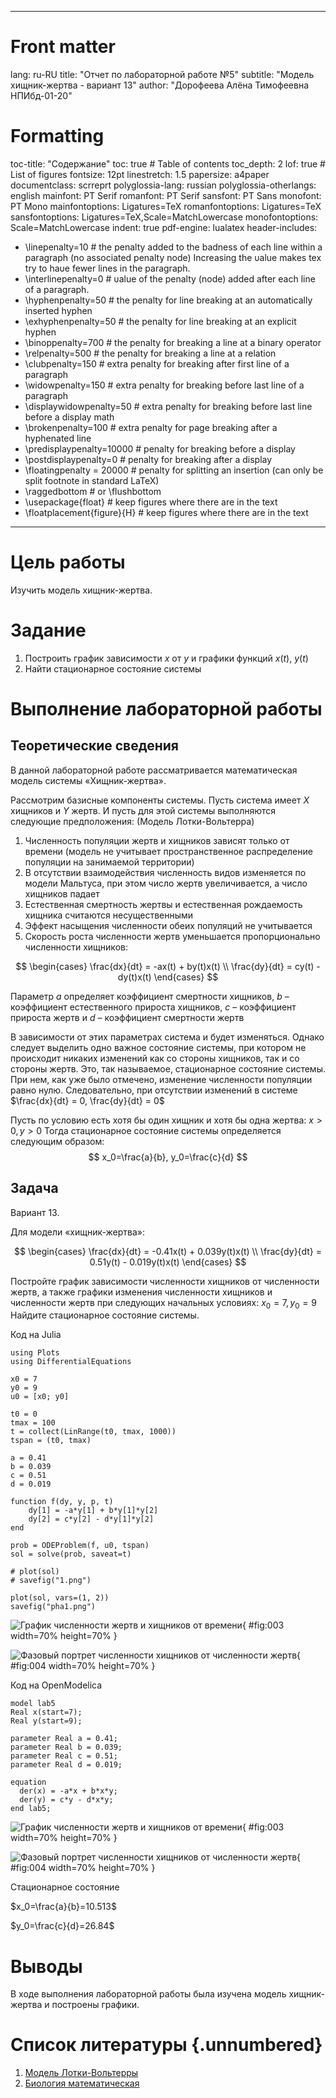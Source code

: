 
---
# Front matter
lang: ru-RU
title: "Отчет по лабораторной работе №5"
subtitle: "Модель хищник-жертва - вариант 13"
author: "Дорофеева Алёна Тимофеевна НПИбд-01-20"

# Formatting
toc-title: "Содержание"
toc: true # Table of contents
toc_depth: 2
lof: true # List of figures
fontsize: 12pt
linestretch: 1.5
papersize: a4paper
documentclass: scrreprt
polyglossia-lang: russian
polyglossia-otherlangs: english
mainfont: PT Serif
romanfont: PT Serif
sansfont: PT Sans
monofont: PT Mono
mainfontoptions: Ligatures=TeX
romanfontoptions: Ligatures=TeX
sansfontoptions: Ligatures=TeX,Scale=MatchLowercase
monofontoptions: Scale=MatchLowercase
indent: true
pdf-engine: lualatex
header-includes:
  - \linepenalty=10 # the penalty added to the badness of each line within a paragraph (no associated penalty node) Increasing the υalue makes tex try to haυe fewer lines in the paragraph.
  - \interlinepenalty=0 # υalue of the penalty (node) added after each line of a paragraph.
  - \hyphenpenalty=50 # the penalty for line breaking at an automatically inserted hyphen
  - \exhyphenpenalty=50 # the penalty for line breaking at an explicit hyphen
  - \binoppenalty=700 # the penalty for breaking a line at a binary operator
  - \relpenalty=500 # the penalty for breaking a line at a relation
  - \clubpenalty=150 # extra penalty for breaking after first line of a paragraph
  - \widowpenalty=150 # extra penalty for breaking before last line of a paragraph
  - \displaywidowpenalty=50 # extra penalty for breaking before last line before a display math
  - \brokenpenalty=100 # extra penalty for page breaking after a hyphenated line
  - \predisplaypenalty=10000 # penalty for breaking before a display
  - \postdisplaypenalty=0 # penalty for breaking after a display
  - \floatingpenalty = 20000 # penalty for splitting an insertion (can only be split footnote in standard LaTeX)
  - \raggedbottom # or \flushbottom
  - \usepackage{float} # keep figures where there are in the text
  - \floatplacement{figure}{H} # keep figures where there are in the text
---

# Цель работы

Изучить модель хищник-жертва.

# Задание

1.	Построить график зависимости $x$ от $y$ и графики функций $x(t)$, $y(t)$
2.	Найти стационарное состояние системы


# Выполнение лабораторной работы

## Теоретические сведения

В данной лабораторной работе рассматривается математическая модель системы «Хищник-жертва». 

Рассмотрим базисные компоненты системы. 
Пусть система имеет $X$ хищников и $Y$ жертв. И пусть для этой системы выполняются следующие предположения: (Модель Лотки-Вольтерра)
1.	Численность популяции жертв и хищников зависят только от времени (модель не учитывает пространственное распределение популяции на занимаемой территории) 
2.	В отсутствии взаимодействия численность видов изменяется по модели Мальтуса, при этом число жертв увеличивается, а число хищников падает 
3.	Естественная смертность жертвы и естественная рождаемость хищника считаются несущественными 
4.	Эффект насыщения численности обеих популяций не учитывается 
5.	Скорость роста численности жертв уменьшается пропорционально численности хищников:

$$
 \begin{cases}
	\frac{dx}{dt} = -ax(t) + by(t)x(t)
	\\   
	\frac{dy}{dt} = cy(t) - dy(t)x(t)
 \end{cases}
$$

Параметр $a$ определяет коэффициент смертности хищников, $b$ – коэффициент естественного прироста хищников, $c$ – коэффициент прироста жертв и $d$ – коэффициент смертности жертв

В зависимости от этих параметрах система и будет изменяться. Однако следует выделить одно важное состояние системы, при котором не происходит никаких изменений как со стороны хищников, так и со стороны жертв. Это, так называемое, стационарное состояние системы. При нем, как уже было отмечено, изменение численности популяции равно нулю.
Следовательно, при отсутствии изменений в системе $\frac{dx}{dt} = 0, \frac{dy}{dt} = 0$

Пусть по условию есть хотя бы один хищник и хотя бы одна жертва: $x>0, y>0$
Тогда стационарное состояние системы определяется следующим образом: 
$$
	x_0=\frac{a}{b}, y_0=\frac{c}{d}
$$

## Задача

Вариант 13.

Для модели «хищник-жертва»:

$$
 \begin{cases}
	\frac{dx}{dt} = -0.41x(t) + 0.039y(t)x(t)
	\\   
	\frac{dy}{dt} = 0.51y(t) - 0.019y(t)x(t)
 \end{cases}
$$

Постройте график зависимости численности хищников от численности жертв, а также графики изменения численности хищников и численности жертв 
при следующих начальных условиях: $x_0=7, y_0=9$
Найдите стационарное состояние системы.

Код на Julia

```
using Plots
using DifferentialEquations

x0 = 7
y0 = 9
u0 = [x0; y0]

t0 = 0
tmax = 100
t = collect(LinRange(t0, tmax, 1000))
tspan = (t0, tmax)

a = 0.41
b = 0.039
c = 0.51
d = 0.019

function f(dy, y, p, t)
    dy[1] = -a*y[1] + b*y[1]*y[2]
    dy[2] = c*y[2] - d*y[1]*y[2]
end

prob = ODEProblem(f, u0, tspan)
sol = solve(prob, saveat=t)

# plot(sol)
# savefig("1.png")

plot(sol, vars=(1, 2))
savefig("pha1.png")
```
![График численности жертв и хищников от времени](image/1.png){ #fig:003 width=70% height=70% }

![Фазовый портрет численности хищников от численности жертв](image/pha1.png){ #fig:004 width=70% height=70% }


Код на OpenModelica
```
model lab5
Real x(start=7);
Real y(start=9);

parameter Real a = 0.41;
parameter Real b = 0.039;
parameter Real c = 0.51;
parameter Real d = 0.019;

equation
  der(x) = -a*x + b*x*y;
  der(y) = c*y - d*x*y;
end lab5;
```

![График численности жертв и хищников от времени](image/2.png){ #fig:003 width=70% height=70% }

![Фазовый портрет численности хищников от численности жертв](image/pha2.png){ #fig:004 width=70% height=70% }

Стационарное состояние 

$x_0=\frac{a}{b}=10.513$

$y_0=\frac{c}{d}=26.84$

# Выводы

В ходе выполнения лабораторной работы была изучена модель хищник-жертва и построены графики.

# Список литературы {.unnumbered}

1. [Модель Лотки-Вольтерры](https://math-it.petrsu.ru/users/semenova/MathECO/Lections/Lotka_Volterra.pdf)
2. [Биология математическая](http://www.library.biophys.msu.ru/MathMod/BM.HTML)